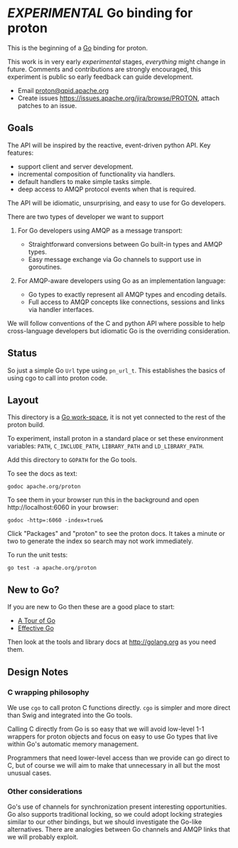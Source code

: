 # *EXPERIMENTAL* Go binding for proton

This is the beginning of a [Go](http://golang.org) binding for proton.

This work is in very early *experimental* stages, *everything* might change in
future.  Comments and contributions are strongly encouraged, this experiment is
public so early feedback can guide development.

- Email <proton@qpid.apache.org>
- Create issues <https://issues.apache.org/jira/browse/PROTON>, attach patches to an issue.

## Goals

The API will be inspired by the reactive, event-driven python API. Key features:

- support client and server development.
- incremental composition of functionality via handlers.
- default handlers to make simple tasks simple.
- deep access to AMQP protocol events when that is required.

The API will be idiomatic, unsurprising, and easy to use for Go developers.

There are two types of developer we want to support

1. For Go developers using AMQP as a message transport:
   - Straightforward conversions between Go built-in types and AMQP types.
   - Easy message exchange via Go channels to support use in goroutines.

2. For AMQP-aware developers using Go as an implementation language:
   - Go types to exactly represent all AMQP types and encoding details.
   - Full access to AMQP concepts like connections, sessions and links via handler interfaces.

We will follow conventions of the C and python API where possible to help
cross-language developers but idiomatic Go is the overriding consideration.

## Status

So just a simple Go `Url` type using `pn_url_t`.  This establishes the basics of
using cgo to call into proton code.

## Layout

This directory is a [Go work-space](http://golang.org/doc/code.html), it is not
yet connected to the rest of the proton build.

To experiment, install proton in a standard place or set these environment
variables: `PATH`, `C_INCLUDE_PATH`, `LIBRARY_PATH` and `LD_LIBRARY_PATH`.

Add this directory to `GOPATH` for the Go tools.

To see the docs as text:

    godoc apache.org/proton

To see them in your browser run this in the background and open
http://localhost:6060 in your browser:

    godoc -http=:6060 -index=true&

Click "Packages" and "proton" to see the proton docs. It takes a minute or two
to generate the index so search may not work immediately.

To run the unit tests:

    go test -a apache.org/proton

## New to Go?

If you are new to Go then these are a good place to start:

- [A Tour of Go](http://tour.golang.org)
- [Effective Go](http://golang.org/doc/effective_go.html)

Then look at the tools and library docs at <http://golang.org> as you need them.

## Design Notes

### C wrapping philosophy

We use `cgo` to call proton C functions directly. `cgo` is simpler and more
direct than Swig and integrated into the Go tools.

Calling C directly from Go is so easy that we will avoid low-level 1-1 wrappers
for proton objects and focus on easy to use Go types that live within Go's
automatic memory management. 

Programmers that need lower-level access than we provide can go direct to C, but
of course we will aim to make that unnecessary in all but the most unusual cases.

###  Other considerations

Go's use of channels for synchronization present interesting opportunities. Go
also supports traditional locking, so we could adopt locking strategies similar
to our other bindings, but we should investigate the Go-like alternatives. There
are analogies between Go channels and AMQP links that we will probably exploit.



